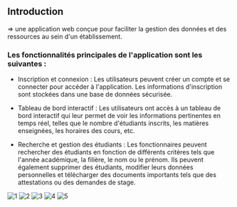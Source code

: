 ## Introduction
=> une application web conçue pour faciliter la gestion des données et des ressources au sein d'un établissement.

### Les fonctionnalités principales de l'application sont les suivantes :
 - Inscription et connexion : Les utilisateurs peuvent créer un compte et se connecter pour accéder à l'application. Les informations d'inscription sont stockées dans une base de données sécurisée.
 
 - Tableau de bord interactif : Les utilisateurs ont accès à un tableau de bord interactif qui leur permet de voir les informations pertinentes en temps réel, telles que le nombre d'étudiants inscrits, les matières 
   enseignées, les horaires des cours, etc.
   
- Recherche et gestion des étudiants : Les fonctionnaires peuvent rechercher des étudiants en fonction de différents critères tels que l'année académique, la filière, le nom ou le prénom. Ils peuvent également 
  supprimer des étudiants, modifier leurs données personnelles et télécharger des documents importants tels que des attestations ou des demandes de stage.


![1](https://github.com/user-attachments/assets/433e8bea-18dc-4734-9811-571398a5c7cb)
![2](https://github.com/user-attachments/assets/d20c5bd4-29b6-43a8-ab3e-5bbca754d093)
![3](https://github.com/user-attachments/assets/12c34421-121c-4df5-87d0-2df06a5da25b)
![4](https://github.com/user-attachments/assets/18ab8900-79b9-400c-a47f-c12dba1c3f2c)
![5](https://github.com/user-attachments/assets/6ad3aa78-7860-43de-902d-bc43ce5ad502)
